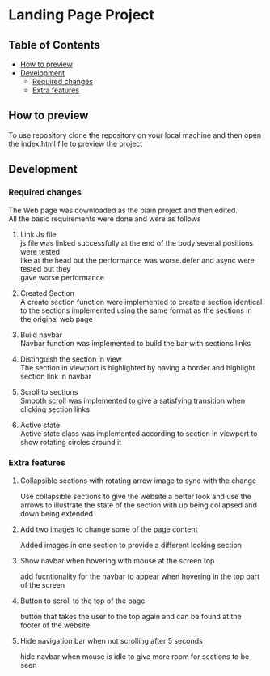 # Landing Page Project <!-- omit in toc -->

## Table of Contents<!-- omit in toc -->

- [How to preview](#how-to-preview)
- [Development](#development)
  - [Required changes](#required-changes)
  - [Extra features](#extra-features)

## How to preview

To use repository clone the repository on your local machine and then open the index.html file to preview the project

## Development

### Required changes

The Web page was downloaded as the plain project and then edited.  
All the basic requirements were done and were as follows

1. Link Js file  
   js file was linked successfully at the end of the body.several positions were tested  
   like at the head but the performance was worse.defer and async were tested but they  
   gave worse performance

2. Created Section  
   A create section function were implemented to create a section identical to the sections implemented using the same format as the sections in the original web page

3. Build navbar  
   Navbar function was implemented to build the bar with sections links

4. Distinguish the section in view  
   The section in viewport is highlighted by having a border and highlight section link in navbar

5. Scroll to sections  
   Smooth scroll was implemented to give a satisfying transition when clicking section links

6. Active state  
   Active state class was implemented according to section in viewport to show rotating circles around it

### Extra features

1.  Collapsible sections with rotating arrow image to sync with the change

    Use collapsible sections to give the website a better look and use the arrows to illustrate the state of the section with up being collapsed and down being extended

2.  Add two images to change some of the page content

    Added images in one section to provide a different looking section

3.  Show navbar when hovering with mouse at the screen top

    add fucntionality for the navbar to appear when hovering in the top part of the screen

4.  Button to scroll to the top of the page

    button that takes the user to the top again and can be found at the footer of the website

5.  Hide navigation bar when not scrolling after 5 seconds

    hide navbar when mouse is idle to give more room for sections to be seen
